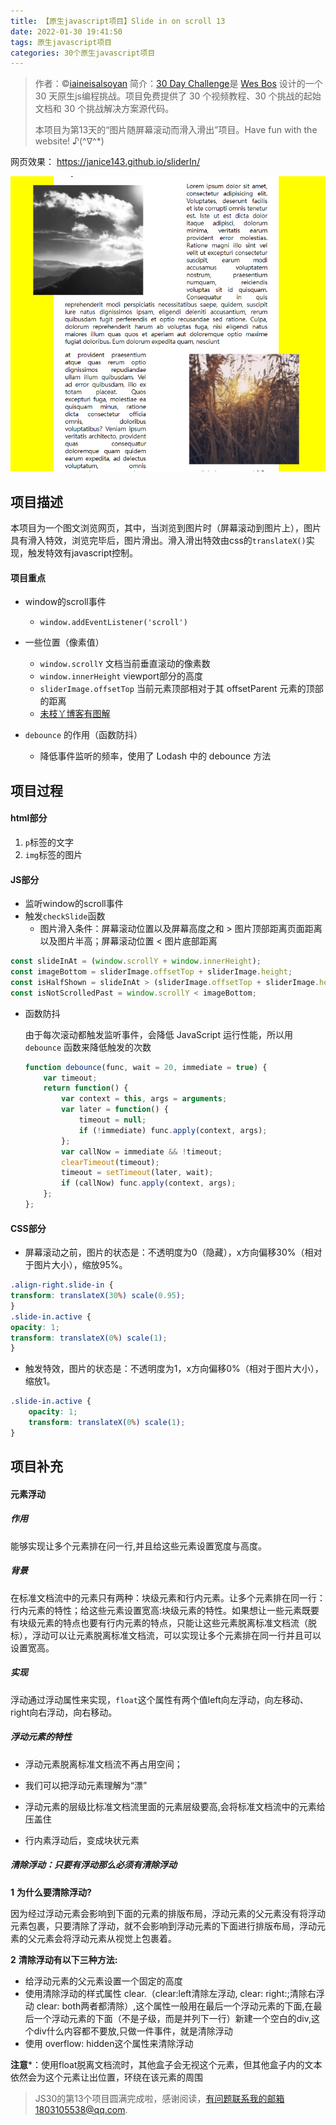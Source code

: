 ```yaml
---
title: 【原生javascript项目】Slide in on scroll 13
date: 2022-01-30 19:41:50
tags: 原生javascript项目
categories: 30个原生javascript项目
---
```


> 作者：©[iaineisalsoyan](https://github.com/janice143?tab=repositories)
> 简介：[30 Day Challenge](https://courses.wesbos.com/account)是 [Wes Bos](https://github.com/wesbos) 设计的一个 30 天原生js编程挑战。项目免费提供了 30 个视频教程、30 个挑战的起始文档和 30 个挑战解决方案源代码。
>
> 本项目为第13天的“图片随屏幕滚动而滑入滑出”项目。Have fun with the website! ♪(^∇^*)

网页效果： https://janice143.github.io/sliderIn/

![](https://github.com/janice143/myblog.github.io/blob/master/images/js30_Slidein13.png?raw=true)

## 项目描述

本项目为一个图文浏览网页，其中，当浏览到图片时（屏幕滚动到图片上），图片具有滑入特效，浏览完毕后，图片滑出。滑入滑出特效由css的`translateX()`实现，触发特效有javascript控制。

#### 项目重点

- window的scroll事件
  - `window.addEventListener('scroll')`
- 一些位置（像素值）
  - `window.scrollY`  文档当前垂直滚动的像素数
  -  `window.innerHeight` viewport部分的高度
  - `sliderImage.offsetTop` 当前元素顶部相对于其 offsetParent 元素的顶部的距离
  - [未枝丫博客有图解](https://github.com/soyaine/JavaScript30/tree/master/13%20-%20Slide%20in%20on%20Scroll)

- `debounce` 的作用（函数防抖）
  -  降低事件监听的频率，使用了 Lodash 中的 debounce 方法

## 项目过程

#### html部分

1. `p`标签的文字
2. `img`标签的图片

#### JS部分

- 监听window的scroll事件
- 触发`checkSlide`函数
  - 图片滑入条件：屏幕滚动位置以及屏幕高度之和 > 图片顶部距离页面距离以及图片半高；屏幕滚动位置 < 图片底部距离

```javascript
const slideInAt = (window.scrollY + window.innerHeight);
const imageBottom = sliderImage.offsetTop + sliderImage.height;
const isHalfShown = slideInAt > (sliderImage.offsetTop + sliderImage.height / 2);
const isNotScrolledPast = window.scrollY < imageBottom;
```

- 函数防抖

  由于每次滚动都触发监听事件，会降低 JavaScript 运行性能，所以用 `debounce` 函数来降低触发的次数

  ```javascript
  function debounce(func, wait = 20, immediate = true) {
      var timeout;
      return function() {
          var context = this, args = arguments;
          var later = function() {
              timeout = null;
              if (!immediate) func.apply(context, args);
          };
          var callNow = immediate && !timeout;
          clearTimeout(timeout);
          timeout = setTimeout(later, wait);
          if (callNow) func.apply(context, args);
      };
  };
  ```

#### CSS部分

- 屏幕滚动之前，图片的状态是：不透明度为0（隐藏），x方向偏移30%（相对于图片大小），缩放95%。

```css
.align-right.slide-in {
transform: translateX(30%) scale(0.95);
}
.slide-in.active {
opacity: 1;
transform: translateX(0%) scale(1);
}
```

- 触发特效，图片的状态是：不透明度为1，x方向偏移0%（相对于图片大小），缩放1。

```css
.slide-in.active {
    opacity: 1;
    transform: translateX(0%) scale(1);
}
```

## 项目补充

#### 元素浮动

##### 作用

能够实现让多个元素排在问一行,并且给这些元素设置宽度与高度。

##### 背景

在标准文档流中的元素只有两种：块级元素和行内元素。让多个元素排在同一行：行内元素的特性；给这些元素设置宽高:块级元素的特性。如果想让一些元素既要有块级元素的特点也要有行内元素的特点，只能让这些元素脱离标准文档流（脱标），浮动可以让元素脱离标准文档流，可以实现让多个元素排在同一行并且可以设置宽高。

##### 实现

浮动通过浮动属性来实现，`float`这个属性有两个值left向左浮动，向左移动、right向右浮动，向右移动。

##### 浮动元素的特性

- 浮动元素脱离标准文档流不再占用空间；

- 我们可以把浮动元素理解为“漂”
- 浮动元素的层级比标准文档流里面的元素层级要高,会将标准文档流中的元素给压盖住
- 行内素浮动后，变成块状元素

##### 清除浮动：只要有浮动那么必须有清除浮动

**1** **为什么要清除浮动?**

因为经过浮动元素会影响到下面的元素的排版布局，浮动元素的父元素没有将浮动元素包裹，只要清除了浮动，就不会影响到浮动元素的下面进行排版布局，浮动元素的父元素会将浮动元素从视觉上包裹着。

**2** **清除浮动有以下三种方法:**

- 给浮动元素的父元素设置一个固定的高度
- 使用清除浮动的样式属性 clear.（clear:left清除左浮动, clear: right:;清除右浮动 clear: both两者都清除）,这个属性一般用在最后一个浮动元素的下面,在最后一个浮动元素的下面（不是子级，而是并列下一行）新建一个空白的div,这个div什么内容都不要放,只做一件事件，就是清除浮动
- 使用 overflow: hidden这个属性来清除浮动

**注意***：使用float脱离文档流时，其他盒子会无视这个元素，但其他盒子内的文本依然会为这个元素让出位置，环绕在该元素的周围



> JS30的第13个项目圆满完成啦，感谢阅读，有问题联系我的邮箱1803105538@qq.com.





